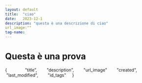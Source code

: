 ```yaml
---
layout: default
title:  "ciao"
date:   2023-12-1
description: "questa è una descrizione di ciao"
url_image:""
tag-name:
---
```


# Questa è una prova

{       
       "title”,
       "description”,
       "url_image"
       "created",
       "last_modified",
       "id_tags"
    }